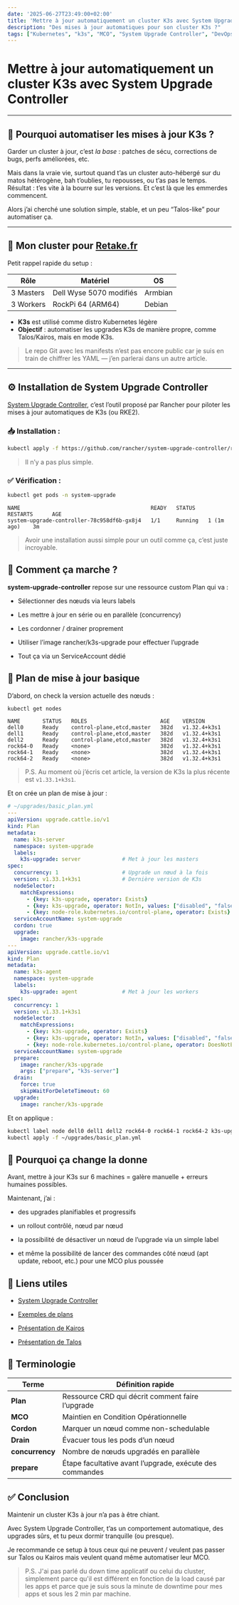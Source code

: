 ```yaml
---
date: '2025-06-27T23:49:00+02:00'
title: 'Mettre à jour automatiquement un cluster K3s avec System Upgrade Controller'
description: "Des mises à jour automatiques pour son cluster K3s ?"
tags: ["Kubernetes", "k3s", "MCO", "System Upgrade Controller", "DevOps", "Cluster"]
---
```


# Mettre à jour automatiquement un cluster K3s avec System Upgrade Controller

---

## 🧠 Pourquoi automatiser les mises à jour K3s ?

Garder un cluster à jour, c’est *la base* : patches de sécu, corrections de bugs, perfs améliorées, etc.

Mais dans la vraie vie, surtout quand t’as un cluster auto-hébergé sur du matos hétérogène, bah t’oublies, tu repousses, ou t’as pas le temps. Résultat : t’es vite à la bourre sur les versions. Et c’est là que les emmerdes commencent.

Alors j’ai cherché une solution simple, stable, et un peu “Talos-like” pour automatiser ça.

---

## 🧩 Mon cluster pour [Retake.fr](https://retake.fr)

Petit rappel rapide du setup :

| Rôle       | Matériel                   | OS           |
|------------|----------------------------|--------------|
| 3 Masters  | Dell Wyse 5070 modifiés    | Armbian      |
| 3 Workers  | RockPi 64 (ARM64)          | Debian       |

- **K3s** est utilisé comme distro Kubernetes légère  
- **Objectif** : automatiser les upgrades K3s de manière propre, comme Talos/Kairos, mais en mode K3s.

> Le repo Git avec les manifests n’est pas encore public car je suis en train de chiffrer les YAML — j’en parlerai dans un autre article.

---

## ⚙️ Installation de System Upgrade Controller

[System Upgrade Controller](https://github.com/rancher/system-upgrade-controller), c’est l’outil proposé par Rancher pour piloter les mises à jour automatiques de K3s (ou RKE2).

### 📥 Installation :

```bash
kubectl apply -f https://github.com/rancher/system-upgrade-controller/releases/download/v0.15.2/system-upgrade-controller.yaml
```

> Il n’y a pas plus simple.

### ✅ Vérification :

```bash
kubectl get pods -n system-upgrade
```

```
NAME                                         READY   STATUS    RESTARTS      AGE
system-upgrade-controller-78c958df6b-gx8j4   1/1     Running   1 (1m ago)    3m
```

> Avoir une installation aussi simple pour un outil comme ça, c’est juste incroyable.

## 🧠 Comment ça marche ?

**system-upgrade-controller** repose sur une ressource custom Plan qui va :

- Sélectionner des nœuds via leurs labels

- Les mettre à jour en série ou en parallèle (concurrency)

- Les cordonner / drainer proprement

- Utiliser l’image rancher/k3s-upgrade pour effectuer l’upgrade

- Tout ça via un ServiceAccount dédié

## 🧾 Plan de mise à jour basique

D’abord, on check la version actuelle des nœuds :

```bash
kubectl get nodes
```

```
NAME       STATUS   ROLES                       AGE    VERSION
dell0      Ready    control-plane,etcd,master   382d   v1.32.4+k3s1
dell1      Ready    control-plane,etcd,master   382d   v1.32.4+k3s1
dell2      Ready    control-plane,etcd,master   382d   v1.32.4+k3s1
rock64-0   Ready    <none>                      382d   v1.32.4+k3s1
rock64-1   Ready    <none>                      382d   v1.32.4+k3s1
rock64-2   Ready    <none>                      382d   v1.32.4+k3s1
```

> P.S. Au moment où j’écris cet article, la version de K3s la plus récente est `v1.33.1+k3s1`.

Et on crée un plan de mise à jour :

```yaml
# ~/upgrades/basic_plan.yml
---
apiVersion: upgrade.cattle.io/v1
kind: Plan
metadata:
  name: k3s-server
  namespace: system-upgrade
  labels:
    k3s-upgrade: server             # Met à jour les masters
spec:
  concurrency: 1                    # Upgrade un nœud à la fois
  version: v1.33.1+k3s1             # Dernière version de K3s
  nodeSelector:
    matchExpressions:
      - {key: k3s-upgrade, operator: Exists}
      - {key: k3s-upgrade, operator: NotIn, values: ["disabled", "false"]}
      - {key: node-role.kubernetes.io/control-plane, operator: Exists}
  serviceAccountName: system-upgrade
  cordon: true
  upgrade:
    image: rancher/k3s-upgrade
---
apiVersion: upgrade.cattle.io/v1
kind: Plan
metadata:
  name: k3s-agent
  namespace: system-upgrade
  labels:
    k3s-upgrade: agent              # Met à jour les workers
spec:
  concurrency: 1
  version: v1.33.1+k3s1
  nodeSelector:
    matchExpressions:
      - {key: k3s-upgrade, operator: Exists}
      - {key: k3s-upgrade, operator: NotIn, values: ["disabled", "false"]}
      - {key: node-role.kubernetes.io/control-plane, operator: DoesNotExist}
  serviceAccountName: system-upgrade
  prepare:
    image: rancher/k3s-upgrade
    args: ["prepare", "k3s-server"]
  drain:
    force: true
    skipWaitForDeleteTimeout: 60
  upgrade:
    image: rancher/k3s-upgrade
```

Et on applique :

```bash
kubectl label node dell0 dell1 dell2 rock64-0 rock64-1 rock64-2 k3s-upgrade=enabled # Active les updates pour ce nœud
kubectl apply -f ~/upgrades/basic_plan.yml
```

## 🔄 Pourquoi ça change la donne

Avant, mettre à jour K3s sur 6 machines = galère manuelle + erreurs humaines possibles.

Maintenant, j’ai :

- des upgrades planifiables et progressifs

- un rollout contrôlé, nœud par nœud

- la possibilité de désactiver un nœud de l’upgrade via un simple label

- et même la possibilité de lancer des commandes côté nœud (apt update, reboot, etc.) pour une MCO plus poussée

## 📎 Liens utiles

- [System Upgrade Controller](https://github.com/rancher/system-upgrade-controller)

- [Exemples de plans](https://github.com/rancher/system-upgrade-controller/tree/master/examples)

- [Présentation de Kairos](https://kairos.io/)

- [Présentation de Talos](https://www.talos.dev/)

## 🧠 Terminologie

| Terme           | Définition rapide                                        |
| --------------- | -------------------------------------------------------- |
| **Plan**        | Ressource CRD qui décrit comment faire l’upgrade         |
| **MCO**         | Maintien en Condition Opérationnelle                     |
| **Cordon**      | Marquer un nœud comme non-schedulable                    |
| **Drain**       | Évacuer tous les pods d’un nœud                          |
| **concurrency** | Nombre de nœuds upgradés en parallèle                    |
| **prepare**     | Étape facultative avant l’upgrade, exécute des commandes |

## ✅ Conclusion

Maintenir un cluster K3s à jour n’a pas à être chiant.

Avec System Upgrade Controller, t’as un comportement automatique, des upgrades sûrs, et tu peux dormir tranquille (ou presque).

Je recommande ce setup à tous ceux qui ne peuvent / veulent pas passer sur Talos ou Kairos mais veulent quand même automatiser leur MCO.

> P.S. J'ai pas parlé du down time applicatif ou celui du cluster, simplement parce qu'il est différent en fonction de la load causé par les apps et parce que je suis sous la minute de downtime pour mes apps et sous les 2 min par machine.